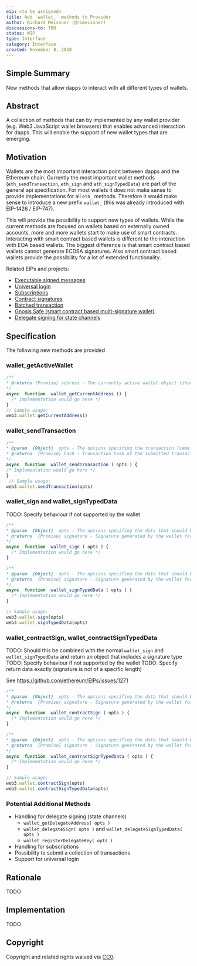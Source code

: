 ```yaml
---
eip: <to be assigned>
title: Add `wallet_` methods to Provider
author: Richard Meissner (@rimeissner)
discussions-to: TBD
status: WIP
type: Interface
category: Interface
created: November 8, 2018
---
```

 <!--You can leave these HTML comments in your merged EIP and delete the visible duplicate text guides, they will not appear and may be helpful to refer to if you edit it again. This is the suggested template for new EIPs. Note that an EIP number will be assigned by an editor. When opening a pull request to submit your EIP, please use an abbreviated title in the filename, `eip-draft_title_abbrev.md`. The title should be 44 characters or less.-->
 ## Simple Summary
<!--"If you can't explain it simply, you don't understand it well enough." Provide a simplified and layman-accessible explanation of the EIP.-->

New methods that allow dapps to interact with all different types of wallets.

 ## Abstract
<!--A short (~200 word) description of the technical issue being addressed.-->

A collection of methods that can by implemented by any wallet provider (e.g. Web3 JavaScript wallet browsers) that enables advanced interaction for dapps. This will enable the support of new wallet types that are emerging.

 ## Motivation
<!--The motivation is critical for EIPs that want to change the Ethereum protocol. It should clearly explain why the existing protocol specification is inadequate to address the problem that the EIP solves. EIP submissions without sufficient motivation may be rejected outright.-->

Wallets are the most important interaction point between dapps and the Ethereum chain. Currently the most important wallet methods (`eth_sendTransaction`, `eth_sign` and `eth_signTypedData`) are part of the general api specification. 
For most wallets it does not make sense to provide implementations for all `eth_` methods. Therefore it would make sense to introduce a new prefix `wallet_` (this was already introduced with EIP-1426 / EIP-747).

This will provide the possibility to support new types of wallets. While the current methods are focused on wallets based on externally owned accounts, more and more wallets start to make use of smart contracts. Interacting with smart contract based wallets is different to the interaction with EOA based wallets. The biggest difference is that smart contract based wallets cannot generate ECDSA signatures. Also smart contract based wallets provide the possibility for a lot of extended functionality.

Related EIPs and projects:
- [Executable signed messages](https://github.com/ethereum/EIPs/blob/master/EIPS/eip-1077.md) 
- [Universal login](https://github.com/ethereum/EIPs/blob/master/EIPS/eip-1078.md)
- [Subscriptions](https://github.com/ethereum/EIPs/pull/1337)
- [Contract signatures](https://github.com/ethereum/EIPs/issues/1271)
- [Batched transaction](https://github.com/gnosis/safe-contracts/blob/development/contracts/libraries/MultiSend.sol)
- [Gnosis Safe (smart contract based multi-signature wallet)](https://github.com/gnosis/safe-contracts)
- [Delegate signing for state channels](https://docs.google.com/document/d/1PrkP61rzwIQDbJx1YxVl1ncwQeyNE9e0PFRVw77-FSo/edit)


 ## Specification
<!--The technical specification should describe the syntax and semantics of any new feature. The specification should be detailed enough to allow competing, interoperable implementations for any of the current Ethereum platforms (go-ethereum, parity, cpp-ethereum, ethereumj, ethereumjs, and [others](https://github.com/ethereum/wiki/wiki/Clients)).-->

The following new methods are provided

### wallet_getActiveWallet
```javascript
/**
* @returns {Promise} address - The currently active wallet object (should contain the address and information about what type -> e.g. EOA or smart contract)
*/
async  function  wallet_getCurrentAddress () {
  /* Implementation would go here */
}
// Sample usage:
web3.wallet.getCurrentAddress()
```

### wallet_sendTransaction
```javascript
/**
* @param  {Object}  opts - The options specifing the transaction (same as for eth_sendTransaction)
* @returns  {Promise} hash - Transaction hash of the submitted transaction
*/
async  function  wallet_sendTransaction ( opts ) {
/* Implementation would go here */
}
 // Sample usage:
web3.wallet.sendTransaction(opts)
```

### wallet_sign and wallet_signTypedData

TODO: Specify behaviour if not supported by the wallet

```javascript
/**
* @param  {Object}  opts - The options specifing the data that should be signed (same as for eth_sign)
* @returns  {Promise} signature - Signature generated by the wallet for the message
*/
async  function  wallet_sign ( opts ) {
  /* Implementation would go here */
}

/**
* @param  {Object}  opts - The options specifing the data that should be signed (same as for eth_signTypedData)
* @returns  {Promise} signature - Signature generated by the wallet for the message
*/
async  function  wallet_signTypedData ( opts ) {
  /* Implementation would go here */
}

// Sample usage:
web3.wallet.sign(opts)
web3.wallet.signTypedData(opts)
```

### wallet_contractSign, wallet_contractSignTypedData

TODO: Should this be combined with the normal `wallet_sign` and `wallet_signTypedData` and return an object that includes a signature type
TODO: Specify behaviour if not supported by the wallet
TODO: Specify return data exactly (signature is not of a specific length)

See https://github.com/ethereum/EIPs/issues/1271
```javascript
/**
* @param  {Object}  opts - The options specifing the data that should be signed (same as for eth_sign)
* @returns  {Promise} signature - Signature generated by the wallet for the message
*/
async  function  wallet_contractSign ( opts ) {
  /* Implementation would go here */
}

/**
* @param  {Object}  opts - The options specifing the data that should be signed (same as for eth_signTypedData)
* @returns  {Promise} signature - Signature generated by the wallet for the message
*/
async  function  wallet_contractSignTypedData ( opts ) {
  /* Implementation would go here */
}

// Sample usage:
web3.wallet.contractSign(opts)
web3.wallet.contractSignTypedData(opts)
```

### Potential Additional Methods
- Handling for delegate signing (state channels)
  - `wallet_getDelegateAddress( opts )`
  - `wallet_delegateSign( opts )` and `wallet_delegateSignTypedData( opts )`
  - `wallet_registerDelegateKey( opts )`
- Handling for subscriptions
- Possibility to submit a collection of transactions
- Support for universal login

 ## Rationale
<!--The rationale fleshes out the specification by describing what motivated the design and why particular design decisions were made. It should describe alternate designs that were considered and related work, e.g. how the feature is supported in other languages. The rationale may also provide evidence of consensus within the community, and should discuss important objections or concerns raised during discussion.-->

TODO
 
 ## Implementation
<!--The implementations must be completed before any EIP is given status "Final", but it need not be completed before the EIP is accepted. While there is merit to the approach of reaching consensus on the specification and rationale before writing code, the principle of "rough consensus and running code" is still useful when it comes to resolving many discussions of API details.-->

TODO

 ## Copyright
Copyright and related rights waived via [CC0](https://creativecommons.org/publicdomain/zero/1.0/).
